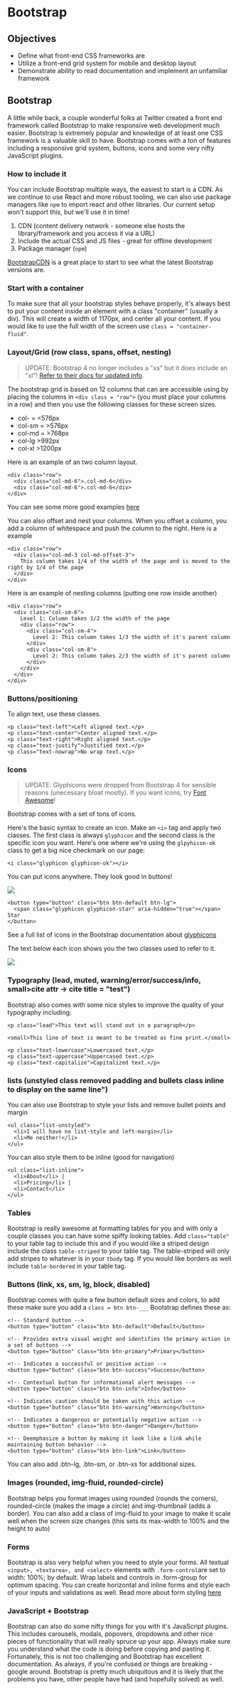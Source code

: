 # Bootstrap

## Objectives

* Define what front-end CSS frameworks are
* Utilize a front-end grid system for mobile and desktop layout
* Demonstrate ability to read documentation and implement an unfamiliar framework

## Bootstrap

A little while back, a couple wonderful folks at Twitter created a front end framework called Bootstrap to make responsive web development much easier. Bootstrap is extremely popular and knowledge of at least one CSS framework is a valuable skill to have. Bootstrap comes with a ton of features including a responsive grid system, buttons, icons and some very nifty JavaScript plugins.

### How to include it

You can include Bootstrap multiple ways, the easiest to start is a CDN. As we continue to use React and more robust tooling, we can also use package managers like `npm` to import react and other libraries. Our current setup won't support this, but we'll use it in time!

1. CDN \(content delivery network - someone else hosts the library/framework and you access it via a URL\)
2. Include the actual CSS and JS files - great for offline development
3. Package manager \(`npm`)

[BootstrapCDN](https://www.bootstrapcdn.com/) is a great place to start to see what the latest Bootstrap versions are.

### Start with a container

To make sure that all your bootstrap styles behave properly, it's always best to put your content inside an element with a class "container" \(usually a div\). This will create a width of 1170px, and center all your content. If you would like to use the full width of the screen use `class = "container-fluid"`.

### Layout/Grid \(row class, spans, offset, nesting\)

> UPDATE: Bootstrap 4 no longer includes a "xs" but it does include an "xl"! [Refer to their docs for updated info](https://getbootstrap.com/docs/4.3/layout/grid/).

The bootstrap grid is based on 12 columns that can are accessible using by placing the columns in `<div class = "row">` \(you must place your columns in a row\) and then you use the following classes for these screen sizes.

* col- = &lt;576px
* col-sm = &gt;576px
* col-md = &gt;768px
* col-lg &gt;992px
* col-xl &gt;1200px

Here is an example of an two column layout.

```markup
<div class="row">
  <div class="col-md-6">.col-md-6</div>
  <div class="col-md-6">.col-md-6</div>
</div>
```

You can see some more good examples [here](http://getbootstrap.com/css/#grid)

You can also offset and nest your columns. When you offset a column, you add a column of whitespace and push the column to the right. Here is a example

```markup
<div class="row">
  <div class="col-md-3 col-md-offset-3">
    This column takes 1/4 of the width of the page and is moved to the  right by 1/4 of the page
  </div>
</div>
```

Here is an example of nesting columns \(putting one row inside another\)

```markup
<div class="row">
  <div class="col-sm-6">
    Level 1: Column takes 1/2 the width of the page
    <div class="row">
      <div class="col-sm-4">
        Level 2: This column takes 1/3 the width of it's parent column
      </div>
      <div class="col-sm-8">
        Level 2: This column takes 2/3 the width of it's parent column
      </div>
    </div>
  </div>
</div>
```

### Buttons/positioning

To align text, use these classes.

```markup
<p class="text-left">Left aligned text.</p>
<p class="text-center">Center aligned text.</p>
<p class="text-right">Right aligned text.</p>
<p class="text-justify">Justified text.</p>
<p class="text-nowrap">No wrap text.</p>
```

### Icons

> UPDATE: Glyphicons were dropped from Bootstrap 4 for sensible reasons \(unecessary bloat mostly\). If you want icons, try [Font Awesome](https://www.bootstrapcdn.com/fontawesome/)!

Bootstrap comes with a set of tons of icons.

Here's the basic syntax to create an icon. Make an `<i>` tag and apply two classes. The first class is always `glyphicon` and the second class is the specific icon you want. Here's one where we're using the `glpyhicon-ok` class to get a big nice checkmark on our page:

```markup
<i class="glyphicon glyphicon-ok"></i>
```

You can put icons anywhere. They look good in buttons!

![](../.gitbook/assets/star-button%20%281%29.png)

```markup
<button type="button" class="btn btn-default btn-lg">
  <span class="glyphicon glyphicon-star" aria-hidden="true"></span> Star
</button>
```

See a full list of icons in the Bootstrap documentation about [glyphicons](http://getbootstrap.com/components/)

The text below each icon shows you the two classes used to refer to it.

![](../.gitbook/assets/icons%20%281%29.png)

### Typography \(lead, muted, warning/error/success/info, small&gt;cite attr -&gt; cite title = "test"\)

Bootstrap also comes with some nice styles to improve the quality of your typography including:

```markup
<p class="lead">This text will stand out in a paragraph</p>

<small>This line of text is meant to be treated as fine print.</small>

<p class="text-lowercase">Lowercased text.</p>
<p class="text-uppercase">Uppercased text.</p>
<p class="text-capitalize">Capitalized text.</p>
```

### lists \(unstyled class removed padding and bullets class inline to display on the same line"\)

You can also use Bootstrap to style your lists and remove bullet points and margin

```markup
<ul class="list-unstyled">
  <li>I will have no list-style and left-margin</li>
  <li>Me neither!</li>
</ul>
```

You can also style them to be inline \(good for navigation\)

```markup
<ul class="list-inline">
  <li>About</li> |
  <li>Pricing</li> |
  <li>Contact</li>
</ul>
```

### Tables

Bootstrap is really awesome at formatting tables for you and with only a couple classes you can have some spiffy looking tables. Add `class="table"` to your table tag to include this and if you would like a striped design include the class `table-striped` to your table tag. The table-striped will only add stripes to whatever is in your `tbody` tag. If you would like borders as well include `table-bordered` in your table tag.

### Buttons \(link, xs, sm, lg, block, disabled\)

Bootstrap comes with quite a few button default sizes and colors, to add these make sure you add a `class = btn btn-___` Bootstrap defines these as:

```markup
<!-- Standard button -->
<button type="button" class="btn btn-default">Default</button>

<!-- Provides extra visual weight and identifies the primary action in a set of buttons -->
<button type="button" class="btn btn-primary">Primary</button>

<!-- Indicates a successful or positive action -->
<button type="button" class="btn btn-success">Success</button>

<!-- Contextual button for informational alert messages -->
<button type="button" class="btn btn-info">Info</button>

<!-- Indicates caution should be taken with this action -->
<button type="button" class="btn btn-warning">Warning</button>

<!-- Indicates a dangerous or potentially negative action -->
<button type="button" class="btn btn-danger">Danger</button>

<!-- Deemphasize a button by making it look like a link while maintaining button behavior -->
<button type="button" class="btn btn-link">Link</button>
```

You can also add .btn-lg, .btn-sm, or .btn-xs for additional sizes.

### Images \(rounded, img-fluid, rounded-circle\)

Bootstrap helps you format images using rounded \(rounds the corners\), rounded-circle \(makes the image a circle\) and img-thumbnail \(adds a border\). You can also add a class of img-fluid to your image to make it scale well when the screen size changes \(this sets its max-width to 100% and the height to auto\)

### Forms

Bootstrap is also very helpful when you need to style your forms. All textual `<input>, <textarea>, and <select>` elements with `.form-control`are set to width: 100%; by default. Wrap labels and controls in .form-group for optimum spacing. You can create horizontal and inline forms and style each of your inputs and validations as well. Read more about form styling [here](http://getbootstrap.com/css/#forms)

### JavaScript + Bootstrap

Bootstrap can also do some nifty things for you with it's JavaScript plugins. This includes carousels, modals, popovers, dropdowns and other nice pieces of functionality that will really spruce up your app. Always make sure you understand what the code is doing before copying and pasting it. Fortunately, this is not too challenging and Bootstrap has excellent documentation. As always, if you're confused or things are breaking - google around. Bootstrap is pretty much ubiquitous and it is likely that the problems you have, other people have had \(and hopefully solved\) as well.



